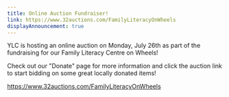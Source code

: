 ```yaml
---
title: Online Auction Fundraiser!
link: https://www.32auctions.com/FamilyLiteracyOnWheels
displayAnnouncement: true
---
```

YLC is hosting an online auction on Monday, July 26th as part of the fundraising for our Family Literacy Centre on Wheels! 

Check out our "Donate" page for more information and click the auction link to start bidding on some great locally donated items! 

<https://www.32auctions.com/FamilyLiteracyOnWheels>